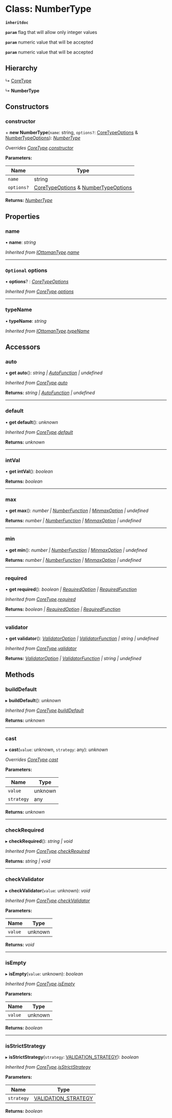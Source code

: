 # Class: NumberType

**`inheritdoc`** 

**`param`** flag that will allow only integer values

**`param`** numeric value that will be accepted

**`param`** numeric value that will be accepted

## Hierarchy

  ↳ [CoreType](coretype.md)

  ↳ **NumberType**

## Constructors

###  constructor

\+ **new NumberType**(`name`: string, `options?`: [CoreTypeOptions](../interfaces/coretypeoptions.md) & [NumberTypeOptions](../interfaces/numbertypeoptions.md)): *[NumberType](numbertype.md)*

*Overrides [CoreType](coretype.md).[constructor](coretype.md#protected-constructor)*

**Parameters:**

Name | Type |
------ | ------ |
`name` | string |
`options?` | [CoreTypeOptions](../interfaces/coretypeoptions.md) & [NumberTypeOptions](../interfaces/numbertypeoptions.md) |

**Returns:** *[NumberType](numbertype.md)*

## Properties

###  name

• **name**: *string*

*Inherited from [IOttomanType](iottomantype.md).[name](iottomantype.md#name)*

___

### `Optional` options

• **options**? : *[CoreTypeOptions](../interfaces/coretypeoptions.md)*

*Inherited from [CoreType](coretype.md).[options](coretype.md#optional-options)*

___

###  typeName

• **typeName**: *string*

*Inherited from [IOttomanType](iottomantype.md).[typeName](iottomantype.md#typename)*

## Accessors

###  auto

• **get auto**(): *string | [AutoFunction](../globals.md#autofunction) | undefined*

*Inherited from [CoreType](coretype.md).[auto](coretype.md#auto)*

**Returns:** *string | [AutoFunction](../globals.md#autofunction) | undefined*

___

###  default

• **get default**(): *unknown*

*Inherited from [CoreType](coretype.md).[default](coretype.md#default)*

**Returns:** *unknown*

___

###  intVal

• **get intVal**(): *boolean*

**Returns:** *boolean*

___

###  max

• **get max**(): *number | [NumberFunction](../globals.md#numberfunction) | [MinmaxOption](../interfaces/minmaxoption.md) | undefined*

**Returns:** *number | [NumberFunction](../globals.md#numberfunction) | [MinmaxOption](../interfaces/minmaxoption.md) | undefined*

___

###  min

• **get min**(): *number | [NumberFunction](../globals.md#numberfunction) | [MinmaxOption](../interfaces/minmaxoption.md) | undefined*

**Returns:** *number | [NumberFunction](../globals.md#numberfunction) | [MinmaxOption](../interfaces/minmaxoption.md) | undefined*

___

###  required

• **get required**(): *boolean | [RequiredOption](../interfaces/requiredoption.md) | [RequiredFunction](../globals.md#requiredfunction)*

*Inherited from [CoreType](coretype.md).[required](coretype.md#required)*

**Returns:** *boolean | [RequiredOption](../interfaces/requiredoption.md) | [RequiredFunction](../globals.md#requiredfunction)*

___

###  validator

• **get validator**(): *[ValidatorOption](../interfaces/validatoroption.md) | [ValidatorFunction](../globals.md#validatorfunction) | string | undefined*

*Inherited from [CoreType](coretype.md).[validator](coretype.md#validator)*

**Returns:** *[ValidatorOption](../interfaces/validatoroption.md) | [ValidatorFunction](../globals.md#validatorfunction) | string | undefined*

## Methods

###  buildDefault

▸ **buildDefault**(): *unknown*

*Inherited from [CoreType](coretype.md).[buildDefault](coretype.md#builddefault)*

**Returns:** *unknown*

___

###  cast

▸ **cast**(`value`: unknown, `strategy`: any): *unknown*

*Overrides [CoreType](coretype.md).[cast](coretype.md#cast)*

**Parameters:**

Name | Type |
------ | ------ |
`value` | unknown |
`strategy` | any |

**Returns:** *unknown*

___

###  checkRequired

▸ **checkRequired**(): *string | void*

*Inherited from [CoreType](coretype.md).[checkRequired](coretype.md#checkrequired)*

**Returns:** *string | void*

___

###  checkValidator

▸ **checkValidator**(`value`: unknown): *void*

*Inherited from [CoreType](coretype.md).[checkValidator](coretype.md#checkvalidator)*

**Parameters:**

Name | Type |
------ | ------ |
`value` | unknown |

**Returns:** *void*

___

###  isEmpty

▸ **isEmpty**(`value`: unknown): *boolean*

*Inherited from [CoreType](coretype.md).[isEmpty](coretype.md#isempty)*

**Parameters:**

Name | Type |
------ | ------ |
`value` | unknown |

**Returns:** *boolean*

___

###  isStrictStrategy

▸ **isStrictStrategy**(`strategy`: [VALIDATION_STRATEGY](../enums/validation_strategy.md)): *boolean*

*Inherited from [CoreType](coretype.md).[isStrictStrategy](coretype.md#isstrictstrategy)*

**Parameters:**

Name | Type |
------ | ------ |
`strategy` | [VALIDATION_STRATEGY](../enums/validation_strategy.md) |

**Returns:** *boolean*
